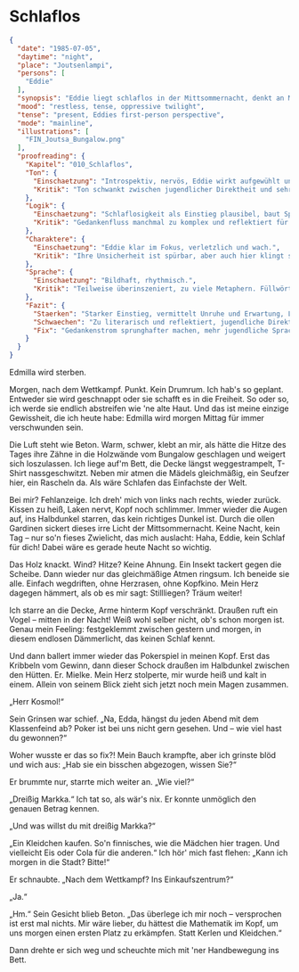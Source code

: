 # Schlaflos

```json
{
  "date": "1985-07-05",
  "daytime": "night",
  "place": "Joutsenlampi",
  "persons": [
    "Eddie"
  ],
  "synopsis": "Eddie liegt schlaflos in der Mittsommernacht, denkt an Mielkes bedrohliche Worte nach dem Pokerspiel und fühlt sich zerrissen zwischen Angst und Trotz.",
  "mood": "restless, tense, oppressive twilight",
  "tense": "present, Eddies first-person perspective",
  "mode": "mainline",
  "illustrations": [
    "FIN_Joutsa_Bungalow.png"
  ],
  "proofreading": {
    "Kapitel": "010_Schlaflos",
    "Ton": {
      "Einschaetzung": "Introspektiv, nervös, Eddie wirkt aufgewühlt und gedanklich sprunghaft.",
      "Kritik": "Ton schwankt zwischen jugendlicher Direktheit und sehr literarischen Formulierungen. Gefahr, dass Authentizität leidet."
    },
    "Logik": {
      "Einschaetzung": "Schlaflosigkeit als Einstieg plausibel, baut Spannung auf.",
      "Kritik": "Gedankenfluss manchmal zu komplex und reflektiert für eine 17-Jährige in dieser Situation. Könnte spontaner und ungeordneter wirken."
    },
    "Charaktere": {
      "Einschaetzung": "Eddie klar im Fokus, verletzlich und wach.",
      "Kritik": "Ihre Unsicherheit ist spürbar, aber auch hier klingt sie stellenweise zu erwachsen. Nebenfiguren treten nicht auf."
    },
    "Sprache": {
      "Einschaetzung": "Bildhaft, rhythmisch.",
      "Kritik": "Teilweise überinszeniert, zu viele Metaphern. Füllwörter fehlen fast komplett – dadurch wirkt es zu glatt und wenig jugendlich."
    },
    "Fazit": {
      "Staerken": "Starker Einstieg, vermittelt Unruhe und Erwartung, Leser ist sofort bei Eddie.",
      "Schwaechen": "Zu literarisch und reflektiert, jugendliche Direktheit fehlt an einigen Stellen.",
      "Fix": "Gedankenstrom sprunghafter machen, mehr jugendliche Spracheelemente einbauen, Metaphern reduzieren."
    }
  }
}
```

Edmilla wird sterben.

Morgen, nach dem Wettkampf. Punkt. Kein Drumrum. Ich hab's so geplant. Entweder
sie wird geschnappt oder sie schafft es in die Freiheit. So oder so, ich werde
sie endlich abstreifen wie 'ne alte Haut. Und das ist meine einzige Gewissheit,
die ich heute habe: Edmilla wird morgen Mittag für immer verschwunden sein.

Die Luft steht wie Beton. Warm, schwer, klebt an mir, als hätte die Hitze des
Tages ihre Zähne in die Holzwände vom Bungalow geschlagen und weigert sich
loszulassen. Ich liege auf'm Bett, die Decke längst weggestrampelt, T-Shirt
nassgeschwitzt. Neben mir atmen die Mädels gleichmäßig, ein Seufzer hier, ein
Rascheln da. Als wäre Schlafen das Einfachste der Welt.

Bei mir? Fehlanzeige. Ich dreh' mich von links nach rechts, wieder zurück.
Kissen zu heiß, Laken nervt, Kopf noch schlimmer. Immer wieder die Augen auf,
ins Halbdunkel starren, das kein richtiges Dunkel ist. Durch die ollen Gardinen
sickert dieses irre Licht der Mittsommernacht. Keine Nacht, kein Tag – nur so'n
fieses Zwielicht, das mich auslacht: Haha, Eddie, kein Schlaf für dich! Dabei
wäre es gerade heute Nacht so wichtig.

Das Holz knackt. Wind? Hitze? Keine Ahnung. Ein Insekt tackert gegen die
Scheibe. Dann wieder nur das gleichmäßige Atmen ringsum. Ich beneide sie alle.
Einfach wegdriften, ohne Herzrasen, ohne Kopfkino. Mein Herz dagegen hämmert,
als ob es mir sagt: Stillliegen? Träum weiter!

Ich starre an die Decke, Arme hinterm Kopf verschränkt. Draußen ruft ein Vogel
– mitten in der Nacht! Weiß wohl selber nicht, ob's schon morgen ist. Genau mein
Feeling: festgeklemmt zwischen gestern und morgen, in diesem endlosen
Dämmerlicht, das keinen Schlaf kennt.

Und dann ballert immer wieder das Pokerspiel in meinen Kopf. Erst das Kribbeln
vom Gewinn, dann dieser Schock draußen im Halbdunkel zwischen den Hütten. Er.
Mielke. Mein Herz stolperte, mir wurde heiß und kalt in einem. Allein von seinem
Blick zieht sich jetzt noch mein Magen zusammen.

„Herr Kosmol!“

Sein Grinsen war schief. „Na, Edda, hängst du jeden Abend mit dem Klassenfeind
ab? Poker ist bei uns nicht gern gesehen. Und – wie viel hast du gewonnen?“

Woher wusste er das so fix?! Mein Bauch krampfte, aber ich grinste blöd und wich
aus: „Hab sie ein bisschen abgezogen, wissen Sie?“

Er brummte nur, starrte mich weiter an. „Wie viel?“

„Dreißig Markka.“ Ich tat so, als wär's nix. Er konnte unmöglich den genauen
Betrag kennen.

„Und was willst du mit dreißig Markka?“

„Ein Kleidchen kaufen. So'n finnisches, wie die Mädchen hier tragen. Und
vielleicht Eis oder Cola für die anderen.“ Ich hör' mich fast flehen: „Kann ich
morgen in die Stadt? Bitte!“

Er schnaubte. „Nach dem Wettkampf? Ins Einkaufszentrum?“

„Ja.“

„Hm.“ Sein Gesicht blieb Beton. „Das überlege ich mir noch – versprochen ist
erst mal nichts. Mir wäre lieber, du hättest die Mathematik im Kopf, um uns
morgen einen ersten Platz zu erkämpfen. Statt Kerlen und Kleidchen.“

Dann drehte er sich weg und scheuchte mich mit 'ner Handbewegung ins Bett.
